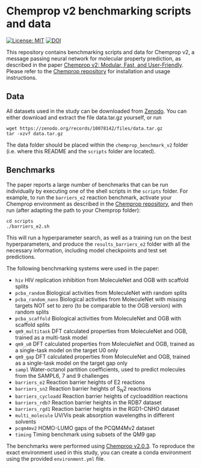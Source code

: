 # Chemprop v2 benchmarking scripts and data

[![License: MIT](https://img.shields.io/badge/License-MIT-yellow.svg)](https://opensource.org/licenses/MIT)
[![DOI](https://zenodo.org/badge/810352990.svg)](https://doi.org/10.5281/zenodo.15678750)

This repository contains benchmarking scripts and data for Chemprop v2, a message passing neural network for molecular property prediction, as described in the paper [Chemprop v2: Modular, Fast, and User-Friendly](INSERT_PREPRINT_DOI). Please refer to the [Chemprop repository](https://github.com/chemprop/chemprop) for installation and usage instructions.

## Data

All datasets used in the study can be downloaded from [Zenodo](https://doi.org/10.5281/zenodo.8174267). You can either download and extract the file data.tar.gz yourself, or run

```
wget https://zenodo.org/records/10078142/files/data.tar.gz
tar -xzvf data.tar.gz
```

The data folder should be placed within the `chemprop_benchmark_v2` folder (i.e. where this README and the `scripts` folder are located).

## Benchmarks

The paper reports a large number of benchmarks that can be run individually by executing one of the shell scripts in the `scripts` folder. For example, to run the `barriers_e2` reaction benchmark, activate your Chemprop environment as described in the [Chemprop repository](https://github.com/chemprop/chemprop), and then run (after adapting the path to your Chemprop folder):

```
cd scripts
./barriers_e2.sh
```

This will run a hyperparameter search, as well as a training run on the best hyperparameters, and produce the `results_barriers_e2` folder with all the necessary information, including model checkpoints and test set predictions.

The following benchmarking systems were used in the paper:
 * `hiv` HIV replication inhibition from MoleculeNet and OGB with scaffold splits
 * `pcba_random` Biological activities from MoleculeNet with random splits
 * `pcba_random_nans` Biological activities from MoleculeNet with missing targets NOT set to zero (to be comparable to the OGB version) with random splits
 * `pcba_scaffold` Biological activities from MoleculeNet and OGB with scaffold splits
 * `qm9_multitask` DFT calculated properties from MoleculeNet and OGB, trained as a multi-task model
 * `qm9_u0` DFT calculated properties from MoleculeNet and OGB, trained as a single-task model on the target U0 only
 * `qm9_gap` DFT calculated properties from MoleculeNet and OGB, trained as a single-task model on the target gap only
 * `sampl` Water-octanol partition coefficients, used to predict molecules from the SAMPL6, 7 and 9 challenges
 * `barriers_e2` Reaction barrier heights of E2 reactions
 * `barriers_sn2` Reaction barrier heights of S<sub>N</sub>2 reactions
 * `barriers_cycloadd` Reaction barrier heights of cycloaddition reactions
 * `barriers_rdb7` Reaction barrier heights in the RDB7 dataset
 * `barriers_rgd1` Reaction barrier heights in the RGD1-CNHO dataset
 * `multi_molecule` UV/Vis peak absorption wavelengths in different solvents
 * `pcqm4mv2` HOMO-LUMO gaps of the PCQM4Mv2 dataset
 * `timing` Timing benchmark using subsets of the QM9 gap

The benchmarks were performed using [Chemprop v2.0.3](https://github.com/chemprop/chemprop/releases/tag/v2.0.3). To reproduce the exact environment used in this study, you can create a conda environment using the provided `environment.yml` file.
